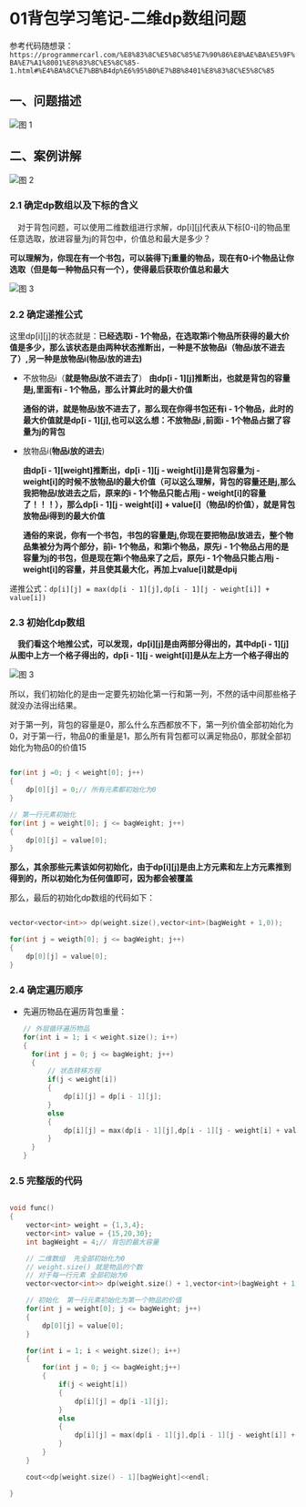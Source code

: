 # 01背包学习笔记-二维dp数组问题

参考代码随想录：```https://programmercarl.com/%E8%83%8C%E5%8C%85%E7%90%86%E8%AE%BA%E5%9F%BA%E7%A1%8001%E8%83%8C%E5%8C%85-1.html#%E4%BA%8C%E7%BB%B4dp%E6%95%B0%E7%BB%8401%E8%83%8C%E5%8C%85```

## 一、问题描述

![图 1](../../images/023c9ecb69ad8be6f35a9c326697bcab1ce881dc27678af4e1e5f8c9152f23ae.png)  

## 二、案例讲解

![图 2](../../images/63e96f80d930edee439d4b5c95fe66e216e00972bef9e615858bce95483f9ce3.png)  

### 2.1 确定dp数组以及下标的含义

&emsp;对于背包问题，可以使用二维数组进行求解，dp[i][j]代表从下标[0-i]的物品里任意选取，放进容量为j的背包中，价值总和最大是多少？

**可以理解为，你现在有一个书包，可以装得下j重量的物品，现在有0-i个物品让你选取（但是每一种物品只有一个），使得最后获取价值总和最大**

![图 3](../../images/2b5f3154575838625e356e9348962a001b2aa7a674915acdcaf61aa16331a1a5.png)  

### 2.2 确定递推公式

这里dp[i][j]的状态就是：**已经选取i - 1个物品，在选取第i个物品所获得的最大价值是多少，那么该状态是由两种状态推断出，一种是不放物品i（物品i放不进去了）,另一种是放物品i(物品i放的进去)**

* 不放物品i（**就是物品i放不进去了**）
  **由dp[i - 1][j]推断出，也就是背包的容量是j,里面有i - 1个物品，那么计算此时的最大价值**

  **通俗的讲，就是物品i放不进去了，那么现在你得书包还有i - 1个物品，此时的最大价值就是dp[i - 1][j],也可以这么想：不放物品i ,前面i - 1个物品占据了容量为j的背包**

* 放物品i(**物品i放的进去**)

  **由dp[i - 1][weight]推断出，dp[i - 1][j - weight[i]]是背包容量为j - weight[i]的时候不放物品I的最大价值（可以这么理解，背包的容量还是j,那么我把物品I放进去之后，原来的i - 1个物品只能占用j - weight[i]的容量了！！！），那么dp[i - 1][j - weight[i]] + value[i]（物品I的价值），就是背包放物品i得到的最大价值**

  **通俗的来说，你有一个书包，书包的容量是j,你现在要把物品I放进去，整个物品集被分为两个部分，前i- 1个物品，和第i个物品，原先i - 1个物品占用的是容量为j的书包，但是现在第i个物品来了之后，原先i - 1个物品只能占用j - weight[i]的容量，并且使其最大化，再加上value[i]就是dpij**


递推公式：```dp[i][j] = max(dp[i - 1][j],dp[i - 1][j - weight[i]] + value[i])```

### 2.3 初始化dp数组

&emsp;**我们看这个地推公式，可以发现，dp[i][j]是由两部分得出的，其中dp[i - 1][j]从图中上方一个格子得出的，dp[i - 1][j - weight[i]]是从左上方一个格子得出的**

![图 3](../../images/2b5f3154575838625e356e9348962a001b2aa7a674915acdcaf61aa16331a1a5.png)  

所以，我们初始化的是由一定要先初始化第一行和第一列，不然的话中间那些格子就没办法得出结果。

对于第一列，背包的容量是0，那么什么东西都放不下，第一列价值全部初始化为0，对于第一行，物品0的重量是1，那么所有背包都可以满足物品0，那就全部初始化为物品0的价值15

```cpp

for(int j =0; j < weight[0]; j++)
{
    dp[0][j] = 0;// 所有元素都初始化为0
}

// 第一行元素初始化
for(int j = weight[0]; j <= bagWeight; j++)
{
    dp[0][j] = value[0];
}

```

**那么，其余那些元素该如何初始化，由于dp[i][j]是由上方元素和左上方元素推到得到的，所以初始化为任何值即可，因为都会被覆盖**

那么，最后的初始化dp数组的代码如下：


```cpp

vector<vector<int>> dp(weight.size(),vector<int>(bagWeight + 1,0));

for(int j = weigth[0]; j <= bagWeight; j++)
{
    dp[0][j] = value[0];
}

```

### 2.4 确定遍历顺序

* 先遍历物品在遍历背包重量：
  ```cpp
  // 外层循环遍历物品
  for(int i = 1; i < weight.size(); i++)
  {
    for(int j = 0; j <= bagWeight; j++)
    {
        // 状态转移方程
        if(j < weight[i])
        {
            dp[i][j] = dp[i - 1][j];
        }
        else
        {
            dp[i][j] = max(dp[i - 1][j],dp[i - 1][j - weight[i] + value[i]]);
        }
    }
  }
  ```

### 2.5 完整版的代码

```cpp

void func()
{
    vector<int> weight = {1,3,4};
    vector<int> value = {15,20,30};
    int bagWeight = 4;// 背包的最大容量

    // 二维数组  先全部初始化为0
    // weight.size() 就是物品的个数
    // 对于每一行元素 全部初始为0 
    vector<vector<int>> dp(weight.size() + 1,vector<int>(bagWeight + 1,0));

    // 初始化  第一行元素初始化为第一个物品的价值
    for(int j = weight[0]; j <= bagWeight; j++)
    {
        dp[0][j] = value[0];
    }

    for(int i = 1; i < weight.size(); i++)
    {
        for(int j = 0; j <= bagWeight;j++)
        {
            if(j < weight[i])
            {
                dp[i][j] = dp[i -1][j];
            }
            else
            {
                dp[i][j] = max(dp[i - 1][j],dp[i - 1][j - weight[i]] + value[i]);
            }
        }
    }

    cout<<dp[weight.size() - 1][bagWeight]<<endl;

}



```

